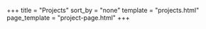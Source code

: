 +++
title = "Projects"
sort_by = "none"
template = "projects.html"
page_template = "project-page.html"
+++
